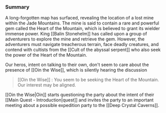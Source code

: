 

### Summary

A long-forgotten map has surfaced, revealing the location of a lost mine within the Jade Mountains. The mine is said to contain a rare and powerful gem called the Heart of the Mountain, which is believed to grant its wielder immense power. King [[Balin Stonehelm]] has called upon a group of adventurers to explore the mine and retrieve the gem. However, the adventurers must navigate treacherous terrain, face deadly creatures, and contend with cultists from the [[Cult of the abyssal serpent]] who also seek the power of the Heart of the Mountain.

Our heros, intent on talking to their own, don't seem to care about the presence of [[Oin the Wise]], which is silently hearing the discussion

> [[Oin the Wise]] : You seem to be seeking the Heart of the Mountain. Our interest may be aligned.

[[Oin the Wise|Oin]] starts questioning the party about the intent of their [[Main Quest - Introduction|quest]] and invites the party to an important meeting about a possible expedition party to the [[Deep Crystal Caverns]].



